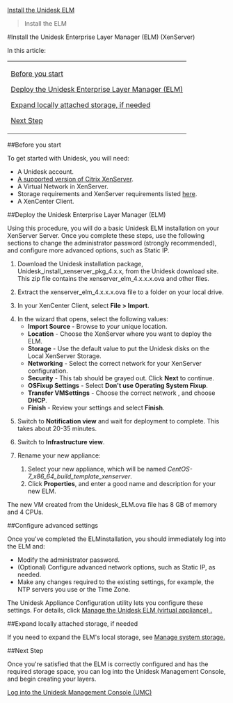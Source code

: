 [Install the Unidesk ELM](get_started_deploy_unidesk_elm_co4)
 > Install the ELM
#Install the Unidesk Enterprise Layer Manager (ELM) (XenServer)
In this article:
<table>            <col></col>            <tbody>                <tr>                    <td>                        <p><a href="#Before"> Before you start</a>                        </p>                        <p><a href="#Deploy_ELM"> Deploy the Unidesk Enterprise Layer Manager (ELM) </a>                        </p>                        <p><a href="#Expand"> Expand locally attached storage, if needed</a>                        </p>                        <p><a href="#Next"> Next Step</a>                        </p>                    </td>                </tr>            </tbody>        </table>
##Before you start<a name="Before"></a>
To get started with Unidesk, you will need:
<ul>            <li>A Unidesk account.</li>            <li><a href="welcome_platform_support_co4.htm">A supported version of Citrix XenServer</a>.</li>            <li>A Virtual Network in XenServer.</li>            <li>Storage requirements and XenServer requirements listed <a href="get_started_prerequisites_xs4.htm">here</a>.</li>            <li>A XenCenter Client.</li>        </ul>
##Deploy the Unidesk Enterprise Layer Manager (ELM) <a name="Deploy_ELM"></a>
Using this procedure, you will do a basic Unidesk ELM installation on your XenServer Server. Once you complete these steps, use the following sections to change the administrator password (strongly recommended), and configure more advanced options, such as Static IP. 
<ol>            <li>                <p>Download the Unidesk installation package, Unidesk_install_xenserver_pkg_4.x.x, from the Unidesk download site. This zip file contains the xenserver_elm_4.x.x.x.ova  and other files. </p>            </li>            <li>                <p>Extract the xenserver_elm_4.x.x.x.ova file to a folder on your local drive. </p>            </li>            <li>                <p>In your XenCenter Client, select <b>File > Import</b>.</p>            </li>            <li>In the wizard that opens, select the following values:<ul><li><b>Import Source</b> - Browse to <i>your</i> unique location.</li></ul><ul><li><b>Location</b> - Choose the XenServer where you want to deploy the ELM.</li><li><b>Storage</b> - Use the default value to put the Unidesk disks on the Local XenServer Storage.</li><li><b>Networking</b> - Select the correct network for your XenServer configuration.</li><li><b>Security</b> - This tab should be grayed out. Click <b>Next</b> to continue.</li><li><b>OSFixup Settings</b> - Select <b>Don't use Operating System Fixup</b>. </li><li><b>Transfer VMSettings</b> - Choose the correct network , and choose <b>DHCP</b>.</li><li><b>Finish</b> - Review your settings and select <b>Finish</b>.</li></ul></li>            <li>                <p>Switch to <b>Notification view</b> and wait for deployment to complete. This takes about 20-35 minutes.</p>            </li>            <li>Switch to <b>Infrastructure view</b>.</li>            <li>                <p>Rename your new appliance:</p>                <ol>                    <li>Select your new appliance, which will be named <i>CentOS-7_x86_64_build_template_xenserver</i>.</li>                    <li>Click <b>Properties</b>, and enter a good name and description for your new ELM.</li>                </ol>            </li>        </ol>
The new VM created from the Unidesk_ELM.ova file has 8 GB of memory and 4 CPUs. 
##Configure advanced settings
Once you've completed the ELMinstallation, you should immediately log into the ELM and:
<ul>            <li>Modify the administrator password.</li>            <li>(Optional) Configure advanced network options, such as Static IP, as needed.</li>            <li>Make any changes required to the existing settings, for example, the NTP servers you use or the Time Zone.</li>        </ul>
The Unidesk Appliance Configuration utility lets you configure these settings. For details, click [ Manage the Unidesk ELM (virtual appliance) ](system_manage_appliance_co4)[.](system_manage_appliance_co4)
##Expand locally attached storage, if needed<a name="Expand"></a>
If you need to expand the ELM's local storage, see [ Manage system storage](system_storage_co4)[. ](system_storage_co4)
##Next Step<a name="Next"></a>
Once you're satisfied that the ELM is correctly configured and has the required storage space, you can log into the Unidesk Management Console, and begin creating your layers.
[Log into the Unidesk Management Console (UMC)](get_started_login_vs4)[        ](get_started_login_vs4)

